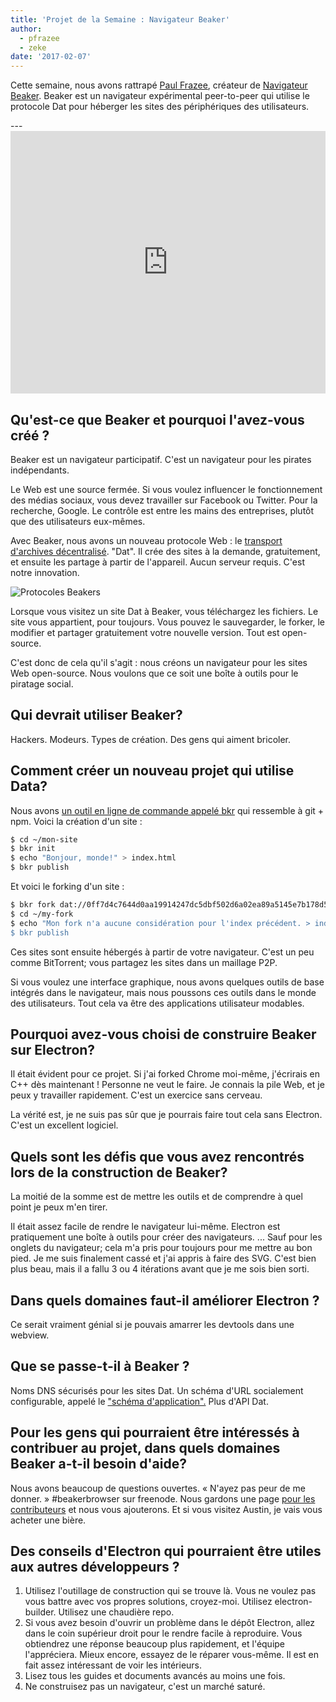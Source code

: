 ```yaml
---
title: 'Projet de la Semaine : Navigateur Beaker'
author:
  - pfrazee
  - zeke
date: '2017-02-07'
---
```


Cette semaine, nous avons rattrapé [Paul Frazee](http://pfrazee.github.io/), créateur de [Navigateur Beaker](https://beakerbrowser.com/). Beaker est un navigateur expérimental peer-to-peer qui utilise le protocole Dat pour héberger les sites des périphériques des utilisateurs.

---<iframe width="100%" height="420" src="https://www.youtube.com/embed/Bem9nRpyPEs" frameborder="0" allowfullscreen mark="crwd-mark"></iframe>

## Qu'est-ce que Beaker et pourquoi l'avez-vous créé ?

Beaker est un navigateur participatif. C'est un navigateur pour les pirates indépendants.

Le Web est une source fermée. Si vous voulez influencer le fonctionnement des médias sociaux, vous devez travailler sur Facebook ou Twitter. Pour la recherche, Google. Le contrôle est entre les mains des entreprises, plutôt que des utilisateurs eux-mêmes.

Avec Beaker, nous avons un nouveau protocole Web : le [transport d'archives décentralisé](https://datprotocol.com). "Dat". Il crée des sites à la demande, gratuitement, et ensuite les partage à partir de l'appareil. Aucun serveur requis. C'est notre innovation.

![Protocoles Beakers](https://cloud.githubusercontent.com/assets/2289/22560648/3defed5c-e92a-11e6-93f8-956cafafe3be.jpg)

Lorsque vous visitez un site Dat à Beaker, vous téléchargez les fichiers. Le site vous appartient, pour toujours. Vous pouvez le sauvegarder, le forker, le modifier et partager gratuitement votre nouvelle version. Tout est open-source.

C'est donc de cela qu'il s'agit : nous créons un navigateur pour les sites Web open-source. Nous voulons que ce soit une boîte à outils pour le piratage social.

## Qui devrait utiliser Beaker?

Hackers. Modeurs. Types de création. Des gens qui aiment bricoler.

## Comment créer un nouveau projet qui utilise Data?

Nous avons [un outil en ligne de commande appelé bkr](https://github.com/beakerbrowser/bkr) qui ressemble à git + npm. Voici la création d'un site :

```bash
$ cd ~/mon-site
$ bkr init
$ echo "Bonjour, monde!" > index.html
$ bkr publish
```

Et voici le forking d'un site :

```bash
$ bkr fork dat://0ff7d4c7644d0aa19914247dc5dbf502d6a02ea89a5145e7b178d57db00504cd/ ~/my-fork
$ cd ~/my-fork
$ echo "Mon fork n'a aucune considération pour l'index précédent. > index.html
$ bkr publish
```

Ces sites sont ensuite hébergés à partir de votre navigateur. C'est un peu comme BitTorrent; vous partagez les sites dans un maillage P2P.

Si vous voulez une interface graphique, nous avons quelques outils de base intégrés dans le navigateur, mais nous poussons ces outils dans le monde des utilisateurs. Tout cela va être des applications utilisateur modables.

## Pourquoi avez-vous choisi de construire Beaker sur Electron?

Il était évident pour ce projet. Si j'ai forked Chrome moi-même, j'écrirais en C++ dès maintenant ! Personne ne veut le faire. Je connais la pile Web, et je peux y travailler rapidement. C'est un exercice sans cerveau.

La vérité est, je ne suis pas sûr que je pourrais faire tout cela sans Electron. C'est un excellent logiciel.

## Quels sont les défis que vous avez rencontrés lors de la construction de Beaker?

La moitié de la somme est de mettre les outils et de comprendre à quel point je peux m'en tirer.

Il était assez facile de rendre le navigateur lui-même. Electron est pratiquement une boîte à outils pour créer des navigateurs. ... Sauf pour les onglets du navigateur; cela m'a pris pour toujours pour me mettre au bon pied. Je me suis finalement cassé et j'ai appris à faire des SVG. C'est bien plus beau, mais il a fallu 3 ou 4 itérations avant que je me sois bien sorti.

## Dans quels domaines faut-il améliorer Electron ?

Ce serait vraiment génial si je pouvais amarrer les devtools dans une webview.

## Que se passe-t-il à Beaker ?

Noms DNS sécurisés pour les sites Dat. Un schéma d'URL socialement configurable, appelé le ["schéma d'application".](https://github.com/beakerbrowser/beaker/wiki/App-Scheme) Plus d'API Dat.

## Pour les gens qui pourraient être intéressés à contribuer au projet, dans quels domaines Beaker a-t-il besoin d'aide?

Nous avons beaucoup de questions ouvertes. « N'ayez pas peur de me donner. » #beakerbrowser sur freenode. Nous gardons une page [pour les contributeurs](https://beakerbrowser.com/docs/team.html) et nous vous ajouterons. Et si vous visitez Austin, je vais vous acheter une bière.

## Des conseils d'Electron qui pourraient être utiles aux autres développeurs ?

1. Utilisez l'outillage de construction qui se trouve là. Vous ne voulez pas vous battre avec vos propres solutions, croyez-moi. Utilisez electron-builder. Utilisez une chaudière repo.
2. Si vous avez besoin d'ouvrir un problème dans le dépôt Electron, allez dans le coin supérieur droit pour le rendre facile à reproduire. Vous obtiendrez une réponse beaucoup plus rapidement, et l'équipe l'appréciera. Mieux encore, essayez de le réparer vous-même. Il est en fait assez intéressant de voir les intérieurs.
3. Lisez tous les guides et documents avancés au moins une fois.
4. Ne construisez pas un navigateur, c'est un marché saturé.

